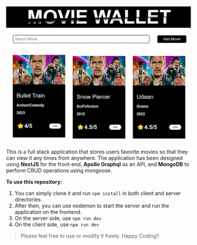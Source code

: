 ![Notes Application](client/images/movie_wallet.png)

This is a full stack application that stores users favorite movies so that they can view it any times from anywhere. The application has been designed using **NextJS** for the front-end, **Apollo Graphql** as an API, and **MongoDB** to perform CRUD operations using mongoose.

**To use this repository:**

1. You can simply clone it and run `npm install` in both client and server directories.
2. After then, you can use nodemon to start the server and run the application on the frontend.
3. On the server side, use `npm run dev`
4. On the client side, use `npm run dev`

> Please feel free to use or modify it freely. Happy Coding!!

